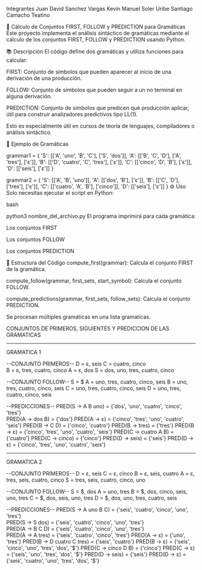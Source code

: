 Integrantes
Juan David Sanchez Vargas
Kevin Manuel Soler Uribe
Santiago Camacho Teatino



📘 Cálculo de Conjuntos FIRST, FOLLOW y PREDICTION para Gramáticas
Este proyecto implementa el análisis sintáctico de gramáticas mediante el cálculo de los conjuntos FIRST, FOLLOW y PREDICTION usando Python.

📚 Descripción
El código define dos gramáticas y utiliza funciones para calcular:

FIRST: Conjunto de símbolos que pueden aparecer al inicio de una derivación de una producción.

FOLLOW: Conjunto de símbolos que pueden seguir a un no terminal en alguna derivación.

PREDICTION: Conjunto de símbolos que predicen qué producción aplicar, útil para construir analizadores predictivos tipo LL(1).

Esto es especialmente útil en cursos de teoría de lenguajes, compiladores o análisis sintáctico.

🧠 Ejemplo de Gramáticas

grammar1 = {
    'S': [['A', 'uno', 'B', 'C'], ['S', 'dos']],
    'A': [['B', 'C', 'D'], ['A', 'tres'], ['ε']],
    'B': [['D', 'cuatro', 'C', 'tres'], ['ε']],
    'C': [['cinco', 'D', 'B'], ['ε']],
    'D': [['seis'], ['ε']]
}

grammar2 = {
    'S': [['A', 'B', 'uno']],
    'A': [['dos', 'B'], ['ε']],
    'B': [['C', 'D'], ['tres'], ['ε']],
    'C': [['cuatro', 'A', 'B'], ['cinco']],
    'D': [['seis'], ['ε']]
}
⚙️ Uso
Solo necesitas ejecutar el script en Python:

bash

python3 nombre_del_archivo.py
El programa imprimirá para cada gramática:

Los conjuntos FIRST

Los conjuntos FOLLOW

Los conjuntos PREDICTION

📄 Estructura del Código
compute_first(grammar): Calcula el conjunto FIRST de la gramática.

compute_follow(grammar, first_sets, start_symbol): Calcula el conjunto FOLLOW.

compute_predictions(grammar, first_sets, follow_sets): Calcula el conjunto PREDICTION.

Se procesan múltiples gramáticas en una lista gramaticas.

CONJUNTOS DE PRIMEROS, SIGUIENTES Y PREDICCION DE LAS GRAMATICAS

--------------------------------------------------------------------------------------------------
GRAMATICA 1

--CONJUNTO PRIMEROS-- 
D = ε, seis 
C = cuatro, cinco  
B = ε, tres, cuatro, cinco 
A = ε, dos 
S = dos, uno, tres, cuatro, cinco

--CONJUNTO FOLLOW-- 
S = $ 
A = uno, tres, cuatro, cinco, seis 
B = uno, tres, cuatro, cinco, seis 
C = uno, tres, cuatro, cinco, seis 
D = uno, tres, cuatro, cinco, seis 

--PREDICCIONES-- 
PRED(S -> A B uno) = {'dos', 'uno', 'cuatro', 'cinco', 'tres'}        
PRED(A -> dos B) = {'dos'} 
PRED(A -> ε) = {'cinco', 'tres', 'uno', 'cuatro', 'seis'} 
PRED(B -> C D) = {'cinco', 'cuatro'} 
PRED(B -> tres) = {'tres'} 
PRED(B -> ε) = {'cinco', 'tres', 'uno', 'cuatro', 'seis'} 
PRED(C -> cuatro A B) = {'cuatro'} 
PRED(C -> cinco) = {'cinco'} 
PRED(D -> seis) = {'seis'} 
PRED(D -> ε) = {'cinco', 'tres', 'uno', 'cuatro', 'seis'} 

--------------------------------------------------------------------------------------------------
GRAMATICA 2

--CONJUNTO PRIMEROS-- 
D = ε, seis 
C = ε, cinco 
B = ε, seis, cuatro 
A = ε, tres, seis, cuatro, cinco 
S = tres, seis, cuatro, cinco, uno  

--CONJUNTO FOLLOW-- 
S = $, dos 
A = uno, tres 
B = $, dos, cinco, seis, uno, tres 
C = $, dos, seis, uno, tres 
D = $, dos, uno, tres, cuatro, seis 

--PREDICCIONES-- 
PRED(S -> A uno B C) = {'seis', 'cuatro', 'cinco', 'uno', 'tres'}     
PRED(S -> S dos) = {'seis', 'cuatro', 'cinco', 'uno', 'tres'}         
PRED(A -> B C D) = {'seis', 'cuatro', 'cinco', 'uno', 'tres'}         
PRED(A -> A tres) = {'seis', 'cuatro', 'cinco', 'tres'} 
PRED(A -> ε) = {'uno', 'tres'} 
PRED(B -> D cuatro C tres) = {'seis', 'cuatro'} 
PRED(B -> ε) = {'seis', 'cinco', 'uno', 'tres', 'dos', '$'} 
PRED(C -> cinco D B) = {'cinco'} 
PRED(C -> ε) = {'seis', 'uno', 'tres', 'dos', '$'} 
PRED(D -> seis) = {'seis'} 
PRED(D -> ε) = {'seis', 'cuatro', 'uno', 'tres', 'dos', '$'} 
